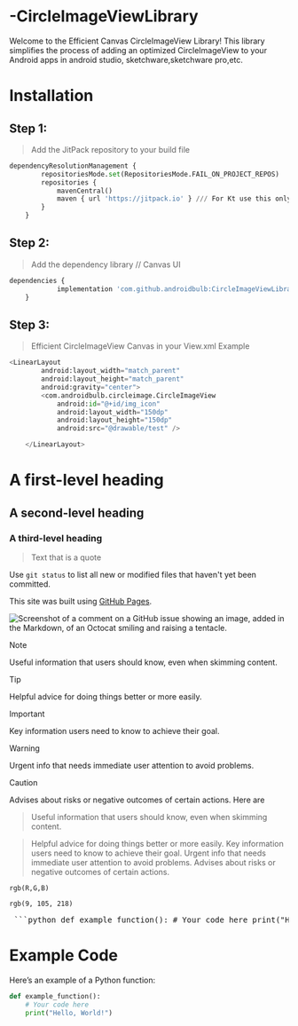 # -CircleImageViewLibrary
Welcome to the Efficient Canvas CircleImageView Library! This library simplifies the process of adding an optimized CircleImageView to your Android apps in android studio, sketchware,sketchware pro,etc.

# Installation
## Step 1:

> Add the JitPack repository to your build file

```python
dependencyResolutionManagement {
		repositoriesMode.set(RepositoriesMode.FAIL_ON_PROJECT_REPOS)
		repositories {
			mavenCentral()
			maven { url 'https://jitpack.io' } /// For Kt use this only  maven("https://jitpack.io")
		}
	}
```
## Step 2:

> Add the dependency library // Canvas UI

```python
dependencies {
	        implementation 'com.github.androidbulb:CircleImageViewLibrary:1.0'
	}

```
## Step 3:

> Efficient CircleImageView Canvas in your View.xml Example

```python
<LinearLayout
        android:layout_width="match_parent"
        android:layout_height="match_parent"
        android:gravity="center">
        <com.androidbulb.circleimage.CircleImageView
            android:id="@+id/img_icon"
            android:layout_width="150dp"
            android:layout_height="150dp"
            android:src="@drawable/test" />

    </LinearLayout>
```







# A first-level heading
## A second-level heading
### A third-level heading
 
> Text that is a quote


Use `git status` to list all new or modified files that haven't yet been committed.

This site was built using [GitHub Pages](https://pages.github.com/).



![Screenshot of a comment on a GitHub issue showing an image, added in the Markdown, of an Octocat smiling and raising a tentacle.](![image](https://github.com/user-attachments/assets/e8ff8c85-17b5-4b0d-81c5-05abd0550102)
)


> [!NOTE]
> Useful information that users should know, even when skimming content.

> [!TIP]
> Helpful advice for doing things better or more easily.

> [!IMPORTANT]
> Key information users need to know to achieve their goal.

> [!WARNING]
> Urgent info that needs immediate user attention to avoid problems.

> [!CAUTION]
> Advises about risks or negative outcomes of certain actions.
Here are


> Useful information that users should know, even when skimming content.


> Helpful advice for doing things better or more easily.
> Key information users need to know to achieve their goal.
> Urgent info that needs immediate user attention to avoid problems.
> Advises about risks or negative outcomes of certain actions.

`rgb(R,G,B)` 

`rgb(9, 105, 218)`

<pre> ```python def example_function(): # Your code here print("Hello, World!") ``` </pre>

# Example Code

Here’s an example of a Python function:

```python
def example_function():
    # Your code here
    print("Hello, World!")
